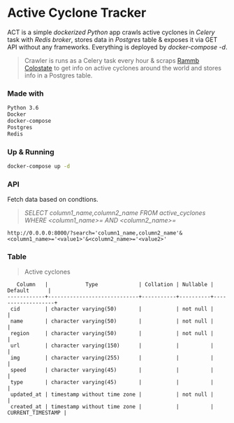 # Active Cyclone Tracker

ACT is a simple *dockerized Python* app crawls active cyclones in *Celery* task with *Redis broker*, stores data in *Postgres* table & exposes it via GET API without any frameworks. Everything is deployed by *docker-compose -d*.
> Crawler is runs as a Celery task every hour & scraps [Rammb Colostate](https://rammb-data.cira.colostate.edu/tc_realtime/) to get info on active cyclones around the world and stores info in a Postgres table.


### Made with
```bash
Python 3.6
Docker
docker-compose
Postgres
Redis
```
### Up & Running

```bash
docker-compose up -d
```
### API

Fetch data based on condtions.
 > *SELECT column1_name,column2_name FROM active_cyclones WHERE <column1_name>=<value1> AND <column2_name>=<value2>*
```
http://0.0.0.0:8000/?search='column1_name,column2_name'&<column1_name>='<value1>'&<column2_name>='<value2>'
```

### Table
> Active cyclones

```
   Column   |            Type             | Collation | Nullable |      Default      |
------------+-----------------------------+-----------+----------+-------------------+
 cid        | character varying(50)       |           | not null |                   |
 name       | character varying(50)       |           | not null |                   |
 region     | character varying(50)       |           | not null |                   |
 url        | character varying(150)      |           |          |                   |
 img        | character varying(255)      |           |          |                   |
 speed      | character varying(45)       |           |          |                   |
 type       | character varying(45)       |           |          |                   |
 updated_at | timestamp without time zone |           | not null |                   |
 created_at | timestamp without time zone |           |          | CURRENT_TIMESTAMP |

```

